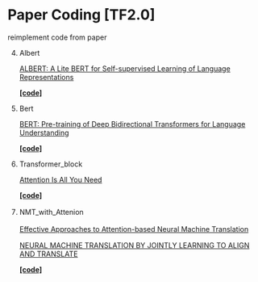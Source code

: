 # Paper Coding [TF2.0]

reimplement code from paper 

4. Albert

    [ALBERT: A Lite BERT for Self-supervised Learning of Language Representations](http://arxiv.org/abs/1909.11942)
    
     **[[code]](https://github.com/SmileTM/paper_coding/tree/master/ALBert)**
     
3. Bert

    [BERT: Pre-training of Deep Bidirectional Transformers for Language Understanding](http://arxiv.org/abs/1810.04805)
    
    **[[code]](https://github.com/SmileTM/paper_coding/tree/master/Bert)**
    
2. Transformer_block

    [Attention Is All You Need](http://arxiv.org/abs/1706.03762)
    
    **[[code]](https://github.com/SmileTM/paper_coding/tree/master/Transformer)**

1. NMT_with_Attenion　

    [Effective Approaches to Attention-based Neural Machine Translation](https://arxiv.org/abs/1508.04025v5)　

    [NEURAL MACHINE TRANSLATION BY JOINTLY LEARNING TO ALIGN AND TRANSLATE](https://arxiv.org/pdf/1409.0473.pdf)

    **[[code]](https://github.com/SmileTM/paper_coding/tree/master/NMT_attention)**
    

 

    
